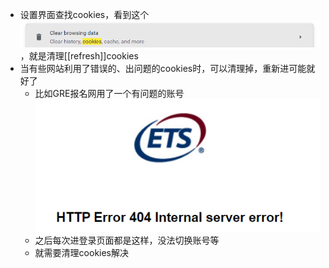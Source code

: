 - 设置界面查找cookies，看到这个 ![](clean-cookies.png)，就是清理[[refresh]]cookies
- 当有些网站利用了错误的、出问题的cookies时，可以清理掉，重新进可能就好了
  - 比如GRE报名网用了一个有问题的账号 ![](gre-404.png)
  - 之后每次进登录页面都是这样，没法切换账号等
  - 就需要清理cookies解决